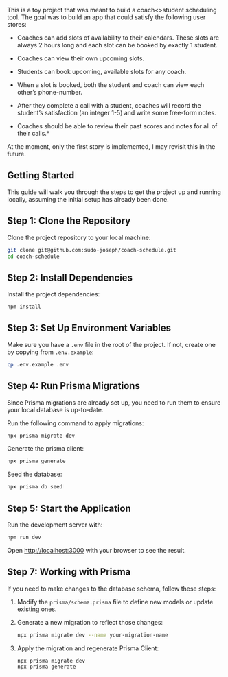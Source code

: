 This is a toy project that was meant to build a coach<>student scheduling tool. The goal was to build an app that could satisfy the following user stores: 

* Coaches can add slots of availability to their calendars. These slots are always 2 hours long and each slot can be booked by exactly 1 student.

* Coaches can view their own upcoming slots.

* Students can book upcoming, available slots for any coach.

* When a slot is booked, both the student and coach can view each other’s phone-number.

* After they complete a call with a student, coaches will record the student’s satisfaction (an integer 1-5) and write some free-form notes.

* Coaches should be able to review their past scores and notes for all of their calls.*

At the moment, only the first story is implemented, I may revisit this in the future. 

## Getting Started

This guide will walk you through the steps to get the project up and running locally, assuming the initial setup has already been done.

## Step 1: Clone the Repository

Clone the project repository to your local machine:

```bash
git clone git@github.com:sudo-joseph/coach-schedule.git
cd coach-schedule
```

## Step 2: Install Dependencies

Install the project dependencies:

```bash
npm install
```

## Step 3: Set Up Environment Variables

Make sure you have a `.env` file in the root of the project. If not, create one by copying from `.env.example`:

```bash
cp .env.example .env
```

## Step 4: Run Prisma Migrations

Since Prisma migrations are already set up, you need to run them to ensure your local database is up-to-date.

Run the following command to apply migrations:

```bash
npx prisma migrate dev
```

Generate the prisma client: 
```bash
npx prisma generate
```

Seed the database: 
```bash
npx prisma db seed
```

## Step 5: Start the Application

Run the development server with:

```bash
npm run dev
```

Open [http://localhost:3000](http://localhost:3000) with your browser to see the result.

## Step 7: Working with Prisma

If you need to make changes to the database schema, follow these steps:

1. Modify the `prisma/schema.prisma` file to define new models or update existing ones.
2. Generate a new migration to reflect those changes:

    ```bash
    npx prisma migrate dev --name your-migration-name
    ```

3. Apply the migration and regenerate Prisma Client:

    ```bash
    npx prisma migrate dev
    npx prisma generate
    ```


